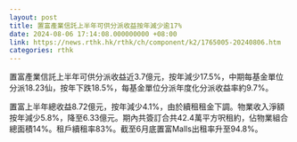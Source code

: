```yaml
---
layout: post
title: 置富產業信託上半年可供分派收益按年減少逾17%
date: 2024-08-06 17:14:08.000000000 +08:00
link: https://news.rthk.hk/rthk/ch/component/k2/1765005-20240806.htm
categories: rthk
---
```


置富產業信託上半年可供分派收益近3.7億元，按年減少17.5%，中期每基金單位分派18.23仙，按年下跌18.5%，每基金單位分派年度化分派收益率約9.7%。

置富上半年總收益8.72億元，按年減少4.1%，由於續租租金下調。物業收入淨額按年減少5.8%，降至6.33億元。期內共簽訂合共42.4萬平方呎租約，佔物業組合總面積14%。租戶續租率83%。截至6月底置富Malls出租率升至94.8%。
